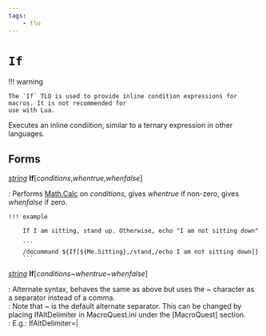 ```yaml
---
tags:
    - tlo
---
```

# `If`


!!! warning

    The `If` TLO is used to provide inline condition expressions for macros. It is not recommended for
    use with Lua.

Executes an inline condiition, similar to a ternary expression in other languages.

## Forms

[_string_][string] **If**[_conditions_,_whentrue_,_whenfalse_]

:   Performs [Math.Calc][Math.Calc] on _conditions_, gives _whentrue_ if non-zero, gives _whenfalse_ if zero.

    !!! example

        If I am sitting, stand up. Otherwise, echo "I am not sitting down"

        ```
        /docommand ${If[${Me.Sitting},/stand,/echo I am not sitting down]}
        ```

[_string_][string] **If**[_conditions_\~_whentrue_\~_whenfalse_]

:   Alternate syntax, behaves the same as above but uses the \~ character as a separator instead of a comma.   
:   Note that \~ is the default alternate separator.  This can be changed by placing IfAltDelimiter in MacroQuest.ini under the [MacroQuest] section.   
:   E.g.:   IfAltDelimiter=|   

[string]: ../data-types/datatype-string.md
[Math.Calc]: ..//data-types/datatype-math.md#calc
